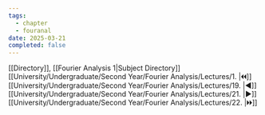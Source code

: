 ```yaml
---
tags:
  - chapter
  - fouranal
date: 2025-03-21
completed: false
---
```

[[Directory]], [[Fourier Analysis 1|Subject Directory]]
[[University/Undergraduate/Second Year/Fourier Analysis/Lectures/1. |🞀🞀]] [[University/Undergraduate/Second Year/Fourier Analysis/Lectures/19. |◀]] [[University/Undergraduate/Second Year/Fourier Analysis/Lectures/21. |▶]] [[University/Undergraduate/Second Year/Fourier Analysis/Lectures/22. |🞂🞂]]
# 
## 
### 